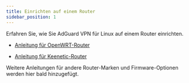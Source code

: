 ```yaml
---
title: Einrichten auf einem Router
sidebar_position: 1
---
```


Erfahren Sie, wie Sie AdGuard VPN für Linux auf einem Router einrichten.

- [Anleitung für OpenWRT-Router](/adguard-vpn-for-linux/setting-up-on-a-router/openwrt.md)

- [Anleitung für Keenetic-Router](/adguard-vpn-for-linux/setting-up-on-a-router/keenetic.md)

Weitere Anleitungen für andere Router-Marken und Firmware-Optionen werden hier bald hinzugefügt.
